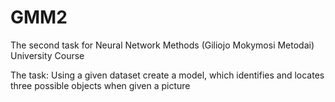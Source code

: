 # GMM2
The second task for Neural Network Methods (Giliojo Mokymosi Metodai) University Course

The task:
Using a given dataset create a model, which identifies and locates three possible objects when given a picture